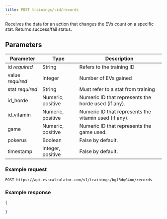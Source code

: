 ```yaml
---
title: POST trainings/:id/records
---
```


Receives the data for an action that changes the EVs count on a specific stat.
Returns success/fail status.

## Parameters

Parameter       | Type          | Description
---- | ---- | ---- 
id _required_     | String   | Refers to the training ID
value _required_    | Integer       | Number of EVs gained
stat _required_     | String        | Must refer to a stat from training
id_horde        | Numeric, positive   | Numeric ID that represents the horde used (if any).
id_vitamin        | Numeric, positive   | Numeric ID that represents the vitamin used (if any).
game          | Numeric, positive   | Numeric ID that represents the game used. 
pokerus         | Boolean         | False by default.
timestamp         | Integer, positive   | False by default.


### Example request 

```
POST https://api.evscalculator.com/v1/trainings/bglRdqG4no/records
```

### Example response

```json
{
	
}
```
